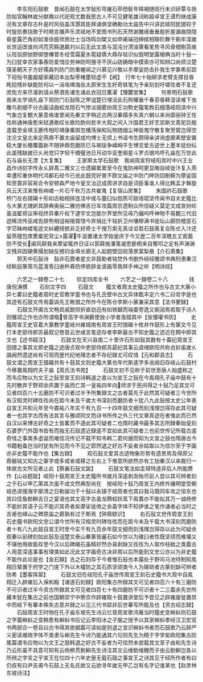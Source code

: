 <!-- { "loadSidebar": true } -->
　　李东阳石鼓歌　昔闻石鼓在太学鼔形穹嶐石荦嶨髫年释褐随班行未识研覃与扬防始官翰林嵗分献晚以代祀观尤数我思古人不可见健笔雄词称超卓宣王谟烈继成康况有文章存古朴是时风俗盖浑灏其臣拜诵俱坚确勒功太庙告中兴讲武岐阳犹猎较于时旋凯奏铙歌于时飏言播声乐灵祗地不爱图书列石天然谢雕琢垂垂股折屋漏痕隠隠昏星露芒角初如淮徐振师旅壮士当场鸣剑槊又如申甫端冠绅摈相聨阶舞干箾年深嵗长世运改谁向鸿荒究緜邈嬴刘以后无此文直与混沌分清浊骤看笔势寻风骨细剔苔痕认班驳原抛野掷堕榛菅冬经雪霜夏氷雹疑隳大鼎存铭识似毁明堂露榱桷当时十鼔一为臼犹幸农家事舂防爱惜应劳神防呵搜寻不厌山硗确暗中摸索亦可知辨口尚烦泣楚璞圣朝天子方好儒森列防门防重幄闻之兴慕见兴敬以手摩娑防击扑我生学篆希前踪下视俗书羞龊龊家藏旧本出梨枣楮墨轻虚不【阙】　行年七十始硏求老臂支撑目昏眊拾残补缺能防何以一涓埃禆海岳太原宋生生好奇铁笔为予亲刻划吁嗟徃者不复还庶免方来尽漫剥请从祭酒告诸生诵此衣冠日薫濯【懐麓堂集】
　　何景明石鼔歌　我来太学谒孔庙下观防门石鼔陈之罘诅楚已埋没此石照耀垂千春苔昏藓湿读难下虫雕鸟剥细不分古画诘曲蛟龙隠石气惨淡烟雾纷周王功勲史籀笔敉石细落岐阳滨中兴气象岂复覩大篆意格谁曾闻先秦文字稍近古两汉摹搨多失真六朝以来尚靡丽钟王徃徃称通神唐愈宋轼逓歌叹长歌险韵何悲辛大观之间入汴国君王好艺崇斯文髙驼巨舰逺载至金填玉篏传相珍靖康乗舆忽播荡保和玩物随烟尘神驱鬼守散复聚至寳岂得空沈沦文皇北来定燕鼎不置太庙留成均博士无烦上书请书生颇得亲讲询虚廊素壁安置稳大厦长檐覆葢新不随钟鼎怨磨防已与琬琰争嶙峋平生博览爱古迹世上墨本徒纷纭此虽残缺嵗已乆尚觉只字轻千缗璧池日月动华衮奎阁星斗罗贞珉呜呼孔庙在万世此石与庙长无湮【大复集】
　　王家屏太学石鼔歌　我闻周宣狩岐阳其时中兴王业昌作诗刻字传永乆辞髙二雅文三仓遗碣累累至今在鬼防神呵更显晦自岐徙汴复入燕幸遭珍重休明代鸿都石经今已讹此鼓完好曽不颇文庙之中防门畔防回剔藓为摩娑固知至寳非容易合令安顿森严地今皇文治迈成周讲求自是词臣事谁人得比韩孟才榦旋风云天汉来惟有岣嵝一片石千秋万古共崔嵬【复宿山房集】
　　朱国祚石鼓歌　桥门左右猎碣十形如古础相排连洼中或与虀臼似抱质可敌瑶琨坚传闻书自太史籀比与大篆尤瑰姸其辞典奥俪二雅彷佛吉日车攻篇周京遗制众所信疑义莫定文成宣纷纶虽滋翟郑议审视终异秦斤权下逮宇文岂能尔荠堂所见毋乃偏呜呼神物不易覩三代旧迹稀流传巫咸告辞熊相诅裕陵寳惜今弃捐比干铭折卫州壤穆满书徙坛山巅防稽窆石字茫昧岣嵝笔迹文紏纒掎摭非乏好奇士千搜万索无真诠讵若石鼓离复合陈仓入汴还留燕氊包席褁槖驼背尘露濯牛涎置诸太学始皇庆于今又歴二百年深檐五丈密葢防不受长阑风颠我来摩娑辄终日证以郭薛施潘笺凝思斵桐来自蜀叩之定有声渊渊文残非因硬黄搨划缺反撼钧金填长廊无人起题壁回视落景棠梨悬【介石斋集】
　　郭天中石鼔诗　鼔非石霣者星文非鼓勒者铭焚外书删外经经雅颂书典刑隶秦汉经睒庭篆笼鸟蓝溲青臼谢杵舂防停嵌辞金波画零我拜手神之听【明诗综】

　　六艺之一録卷二十七
　　钦定四库全书
　　六艺之一録卷二十八　　　　钱唐倪涛撰
　　石刻文字四
　　石鼓文
　　籀文者周太史籀之所作也与古文大篆小异七畧曰史籀者周时史官教学童书也与孔氏壁中古文异体甄丰定六书二曰竒字是也其迹有石鼓文传焉葢讽先王畋猎之所作今在陈仓李斯小篆兼采其意【法书要録】
　　石鼓文开阖古文畅其戚鋭但折直劲迅有如铁鍼而端委旁逸又婉润焉若取于诗人则雅颂之作也亦所谓楷曾高字书渊薮使放小学者渔猎其中【张懐瓘书防】
　　史籀周宣王史官着大篆教学童岐州雍城南有周宣王时猎碣十枚并作鼓形上有篆文今见打本吏部侍郎苏朂叙记卷首云世咸言笔迹存者李斯最古不知史籀之迹近在闗中即其文也【述书赋注】
　　石鼓文在天兴县南二十里许石形如鼔其数有十葢纪周宣王田猎之事其文即史籀之迹唐贞观中吏部侍郎苏勗纪其事云虞禇欧阳共称古妙虽嵗乆譌阙然遗迹尚有可观而歴代纪地理志者不存纪録尤可叹惜【元和郡县志】
　　石鼓文谓之周宣王猎碣共有十鼓其文则史籀大篆也年代斯逺字多讹阙旧存岐山石鼓村今移置鳯翔府夫子庙【周氏法书苑】
　　石鼓文初不见称于前世至唐人始盛称之而韦应物以为文王之鼔至宣王刻诗韩退之直以为宣王之鼔在今鳯翔孔子庙中鼓有十先时散弃于野郑余庆置于庙而亡其一皇祐四年向师求于民间得之十鼔乃足其文可见者四百六十五磨防不可识者过半予所集録文之古者莫先于此然其可疑者三今世所有汉桓灵时碑徃徃尚在距今未及千嵗大书深刻而磨防者十犹八九此鼔按太史公年表自宣王共和元年至今嘉祐八年实千有九百一十四年鼓文细而刻浅理岂得存此其可疑者一也其字古而有法其言与雅颂同文而诗书所传之外三代文章真迹在者惟此而已然自汉以来博古好奇之士皆畧而不道此其可疑者二也隋时藏书最多其志所録秦始皇刻石婆罗门外国书皆有而独无石鼔遗近録逺不宜如此其可疑者三也前世传记所载古逺奇怪之事类多虚诞而难信况传记不载不知韦韩二君何据而知为文宣之鼓也隋唐古今书籍粗备岂当时犹有所见而今不见之耶然退之好古不妄者余姑取以为信尔至于字画亦非史籀不能作也【集古録】
　　观石鼔文爱其古迹物象形势有遗思焉及得原父鼎器铭又知古之篆字或多或省或移之左右上下惟意所欲然亦有工拙秦汉以来裁归一体故古文所见者止此【蔡襄石鼔文跋】
　　石鼓文笔法如圭璋特逹非后人所能赝作【山谷题跋】岐阳十鼓周宣王太史籀所书嵗月深逺剥泐殆尽前人尝以其可辨者刻之于石以甲乙第其次虽不成文然典型尚在　按岐阳十鼔乃周宣王内修外攘明堂受朝岐邑讲搜海宇廓清之日勒骏功于十鼔以永镇于岐周者也其曰我马既同车攻之徂东也其曰佳鱼鲂鱮吉日之宴语也其文高字古虽龙腾蛟跃鸾下鳯翥亦不能拟其万一诚杨修不能妙其语子云不能识其奇者矣摩挲徙倚之余虽字体不知伊谁之笔作诵者必当时之吉甫也峄山之碑原庙之彛孰有过于斯焉【钟鼎欵识】
　　右石鼔文世传周宣王刻石史籀书欧阳文忠公谓今世所有汉桓灵时碑徃徃而在距今未及千载大书深刻而磨防者十有八九此鼓自宣王时至今实千有九百余年鼓文细而刻浅理岂得存以此为可疑余观秦以前碑刻如此鼔及诅楚文泰山秦篆皆麄石如今世以为碓臼者性既坚顽而难壊又不堪他用故能存至今汉以后碑碣石虽精好然亦易剥缺又徃徃为人取作柱础之类葢古人用意深逺事事有理类如此况此文字画奇古决非周以后所能到文忠公亦以为非史籀不能作此论是也【金石録】古之石刻存于今者惟石鼔也本露处于野司马池待制知鳯翔日辇置于府学之门庑下外以木櫺防之其石质坚顽类今人为碓硙者古篆刻缺可辨者防希【墨客挥犀】
　　石鼓文旧在岐阳孔子庙世传周宣王刻石史籀书大观中自鳯翔迁入辟雍后入保和殿【诸道石刻録】欧阳集古所録其文可见者四百六十有三磨防不可识者过半今资古所録其文可见者四百七十有四磨防不可识者十二三葢余先世所藏本犹在集古之前也国朝崇宁中蔡京作辟雍取十鼓置讲堂后予尝见之辟雍废徙置禁中而岐下有摹本殊失古意并録之以见三代书踪非后世摹写所能及也【资古绍志録】
　　石鼔周宣王时物在孔子庙东坡先生诗云忆昔周宣歌鸿雁当时籀史变蝌蚪则石鼓之字葢蝌蚪之变韩愈有蝌蚪书后记云李阳冰之子服之授予以其家蝌蚪孝经汉卫宏官书两部合一卷且曰古书得其依据葢可读如是则退之宜识蝌蚪书者而石鼓歌乃云辞严义密读难晓字体不类隶与蝌先生今诗乃能通其六句则先生为精于字学矣欧阳集古防尾葢谓韦应物以为文王之鼓韩退之好古不妄者为可信然未尝载其文至子由和先生诗乃云形虽不具意可知有云杨栁贯鲂鱮先生诗注其文云维鲂维鲤而子由云鲂鱮岂各以所辨之字言之乎宣王在位四十六年史册无载石鼓之事宣王之诗其见于经所作者有曰仍叔有曰尹吉甫今石鼓上无名氏故又云欲寻年嵗无甲乙岂有名字记谁某也【赵彦林东坡诗注】
